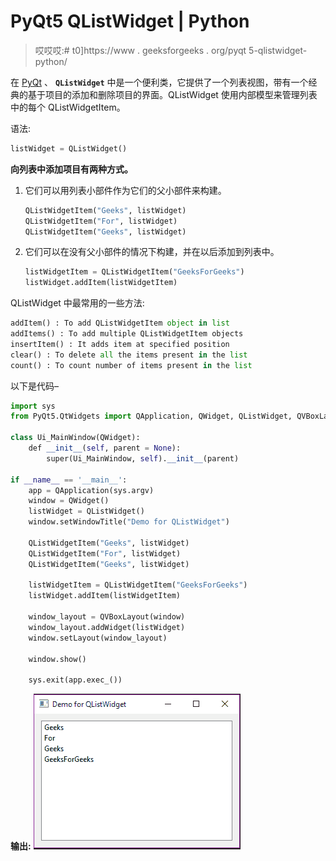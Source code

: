# PyQt5 QListWidget | Python

> 哎哎哎:# t0]https://www . geeksforgeeks . org/pyqt 5-qlistwidget-python/

在 [PyQt](https://www.geeksforgeeks.org/python-introduction-to-pyqt5/) 、 **`QListWidget`** 中是一个便利类，它提供了一个列表视图，带有一个经典的基于项目的添加和删除项目的界面。QListWidget 使用内部模型来管理列表中的每个 QListWidgetItem。

语法:

```py
listWidget = QListWidget()

```

**向列表中添加项目有两种方式。**

1.  它们可以用列表小部件作为它们的父小部件来构建。

    ```py
    QListWidgetItem("Geeks", listWidget)
    QListWidgetItem("For", listWidget)
    QListWidgetItem("Geeks", listWidget)

    ```

2.  它们可以在没有父小部件的情况下构建，并在以后添加到列表中。

    ```py
    listWidgetItem = QListWidgetItem("GeeksForGeeks")
    listWidget.addItem(listWidgetItem)

    ```

QListWidget 中最常用的一些方法:

```py
addItem() : To add QListWidgetItem object in list
addItems() : To add multiple QListWidgetItem objects
insertItem() : It adds item at specified position
clear() : To delete all the items present in the list
count() : To count number of items present in the list
```

以下是代码–

```py
import sys
from PyQt5.QtWidgets import QApplication, QWidget, QListWidget, QVBoxLayout, QListWidgetItem

class Ui_MainWindow(QWidget):
    def __init__(self, parent = None):
        super(Ui_MainWindow, self).__init__(parent)

if __name__ == '__main__':
    app = QApplication(sys.argv)
    window = QWidget()
    listWidget = QListWidget()
    window.setWindowTitle("Demo for QListWidget")

    QListWidgetItem("Geeks", listWidget)
    QListWidgetItem("For", listWidget)
    QListWidgetItem("Geeks", listWidget)

    listWidgetItem = QListWidgetItem("GeeksForGeeks")
    listWidget.addItem(listWidgetItem)

    window_layout = QVBoxLayout(window)
    window_layout.addWidget(listWidget)
    window.setLayout(window_layout)

    window.show()

    sys.exit(app.exec_())
```

**输出:**
![](img/c1b17baaba924541d28795aa2e8f2b5b.png)